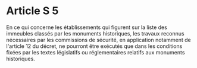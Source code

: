 # Article S 5

En ce qui concerne les établissements qui figurent sur la liste des immeubles classés par les monuments historiques, les travaux reconnus nécessaires par les commissions de sécurité, en application notamment de l'article 12 du décret, ne pourront être exécutés que dans les conditions fixées par les textes législatifs ou réglementaires relatifs aux monuments historiques.
